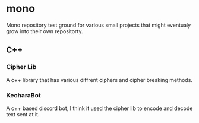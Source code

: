 # mono
Mono repository test ground for various small projects that might eventualy grow into their own repositorty.

## C++

### Cipher Lib

A c++ library that has various diffrent ciphers and cipher breaking methods.

### KecharaBot

A c++ based discord bot, I think it used the cipher lib to encode and decode text sent at it.


